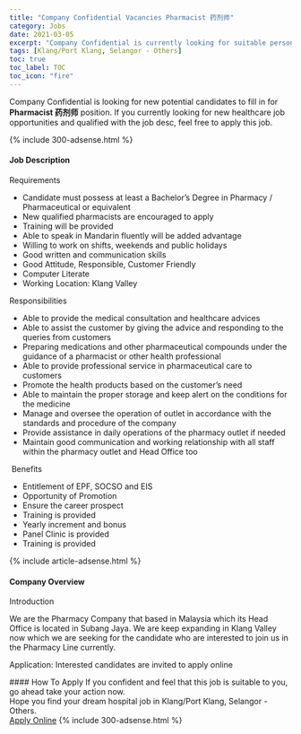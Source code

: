 ```yaml
---
title: "Company Confidential Vacancies Pharmacist 药剂师" 
category: Jobs 
date: 2021-03-05 
excerpt: "Company Confidential is currently looking for suitable person to fill in the Pharmacist 药剂师 which positioned at Klang/Port Klang, Selangor - Others" 
tags: [Klang/Port Klang, Selangor - Others] 
toc: true 
toc_label: TOC 
toc_icon: "fire" 
--- 
```


<p>Company Confidential is looking for new potential candidates to fill in for <b>Pharmacist 药剂师</b> position. If you currently looking for new healthcare job opportunities and qualified with the job desc, feel free to apply this job.
</p>{% include 300-adsense.html %} 
<div><div><h4>Job Description</h4></div><div><div><span><div><p>Requirements</p><ul><li>Candidate must possess at least a Bachelor&#8217;s Degree in Pharmacy / Pharmaceutical or equivalent</li><li>New qualified pharmacists are encouraged to apply</li><li>Training will be provided</li><li>Able to speak in&#160;Mandarin fluently will be added advantage</li><li>Willing to work on shifts, weekends and public holidays</li><li>Good written and communication skills</li><li>Good Attitude, Responsible, Customer Friendly</li><li>Computer Literate</li><li>Working Location: Klang Valley</li></ul><p>Responsibilities</p><ul><li>Able to provide the medical consultation and healthcare advices</li><li>Able to assist the customer by giving the advice and responding to the queries from customers</li><li>Preparing medications and other pharmaceutical compounds under the guidance of a pharmacist or other health professional</li><li>Able to provide professional service in pharmaceutical care to customers</li><li>Promote the health products based on the customer&#8217;s need</li><li>Able to maintain the&#160;proper storage and keep alert on the conditions for the medicine</li><li>Manage and oversee the operation of outlet in accordance with the standards and procedure of the company</li><li>Provide assistance in daily operations of the pharmacy outlet if needed</li><li>Maintain good communication and working relationship with all staff within the pharmacy outlet and Head Office too</li></ul><p>&#160;Benefits</p><ul><li>Entitlement of EPF, SOCSO and EIS</li><li>Opportunity of Promotion</li><li>Ensure the career prospect</li><li>Training is provided</li><li>Yearly increment and bonus</li><li>Panel Clinic is provided</li><li>Training is provided</li></ul></div></span></div></div></div> 
{% include article-adsense.html %} 
<div><div><h4>Company Overview</h4></div><div><div><span><div><p>Introduction</p><p>We are the Pharmacy Company that based in Malaysia which its Head Office is located in Subang Jaya. We are keep expanding in Klang Valley now which we are seeking for the candidate who are interested to join us in the Pharmacy Line currently.&#160;</p><p>Application: Interested candidates are invited to apply online</p></div></span></div></div></div> 
#### How To Apply 
If you confident and feel that this job is suitable to you, go ahead take your action now. <br/> 
Hope you find your dream hospital job in Klang/Port Klang, Selangor - Others. <br/> 
<a href="https://www.jobstreet.com.my/en/job/pharmacist-药剂师-4498818?jobId=jobstreet-my-job-4498818" class="btn btn--warning" target="_blank" rel="nofollow noopenner">Apply Online</a> 
{% include 300-adsense.html %} 